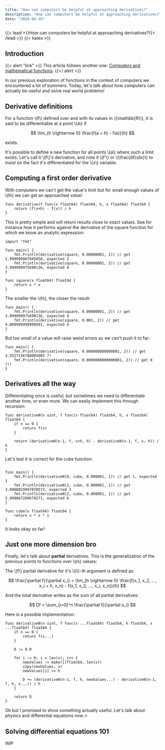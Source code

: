 ```yaml
---
title: "How can computers be helpful at approaching derivatives?"
description: "How can computers be helpful at approaching derivatives?"
date: "2024-04-18"
---
```


{{< lead >}}How can computers be helpful at approaching derivatives?{{< /lead >}}
{{< katex >}}

## Introduction

{{< alert "link" >}}
This article follows another one: [Computers and mathematical functions](https://juliendoutre.github.io/posts/computers-and-functions/).
{{</ alert >}}

In our previous exploration of functions in the context of computers we encountered a lot of bummers. Today, let's talk about how computers can actually be useful and solve real world problems!

## Derivative definitions

For a function \\(f\\) defined over and with its values in \\(\mathbb{R}\\), it is said to be differentiable at a point \\(a\\) if

$$
\lim_{h \rightarrow 0} \frac{f(a + h) - f(a)}{h}
$$

exists.

It's possible to define a new function for all points \\(a\\) where such a limit exists. Let's call it \\(f\\)'s derivative, and note it \\(f'\\) or \\(\frac{df}{dx}\\) to insist on the fact it's differentiated for the \\(x\\) variable.

## Computing a first order derivative

With computers we can't get the value's limit but for small enough values of \\(h\\) we can get an approached value!


```golang
func derivative(f func(x float64) float64, h, x float64) float64 {
	return (f(x+h) - f(x)) / h
}
```

This is pretty simple and will return results close to exact values. See for instance how it performs against the derivative of the square function for which we know an analytic expression:
```golang
import "fmt"

func main() {
	fmt.Println(derivative(square, 0.00000001, 1)) // get 1.999999987845058, expected 2
	fmt.Println(derivative(square, 0.00000001, 2)) // get 3.999999975690116, expected 4
}

func square(x float64) float64 {
	return x * x
}
```

The smaller the \\(h\\), the closer the result:
```golang
func main() {
    fmt.Println(derivative(square, 0.00000001, 2)) // get 3.999999975690116, expected 4
	fmt.Println(derivative(square, 0.001, 2)) // get 4.009999999999891, expected 4
}
```

But too small of a value will raise weird errors so we can't push it to far:
```golang
func main() {
    fmt.Println(derivative(square, 0.000000000000001, 2)) // get 3.5527136788005005 ?!
    fmt.Println(derivative(square, 0.0000000000000001, 2)) // get 0 ?!!
}
```

## Derivatives all the way

Differentiating once is useful, but sometimes we need to differentiate another time, or even more. We can easily implement this through recursion:

```golang
func derivativeN(n uint, f func(x float64) float64, h, x float64) float64 {
	if n == 0 {
		return f(x)
	}

	return (derivativeN(n-1, f, x+h, h) - derivativeN(n-1, f, x, h)) / h
}
```

Let's test it is correct for the cube function:
```golang

func main() {
	fmt.Println(derivativeN(0, cube, 0.000001, 1)) // get 1, expected 1
	fmt.Println(derivativeN(1, cube, 0.000001, 1)) // get 3.0000029997978572, expected 3
	fmt.Println(derivativeN(2, cube, 0.000001, 1)) // get 5.999867269679271, expected 6
}

func cube(x float64) float64 {
	return x * x * x
}
```

It looks okay so far!

## Just one more dimension bro

Finally, let's talk about **partial** derivatives. This is the generalization of the previous points to functions over \\(n\\) values:

The \\(f\\) partial derivative for it's \\(i\\)-th argument is defined as:

$$
\frac{\partial f}{\partial x_i} = \lim_{h \rightarrow 0} \frac{f(x_1, x_2, ..., x_i + h, x_n) - f(x_1, x_2, ..., x_i, x_n)}{h}
$$

And the total derivative writes as the sum of all partial derivatives:

$$
Df = \sum_{i=0}^n \frac{\partial f}{\partial x_i}
$$

Here is a possible implementation:

```golang
func derivativeN(n uint, f func(x ...float64) float64, h float64, x ...float64) float64 {
	if n == 0 {
		return f(x...)
	}

	D := 0.0

	for i := 0; i < len(x); i++ {
		newValues := make([]float64, len(x))
		copy(newValues, x)
		newValues[i] += h

		D += (derivativeN(n-1, f, h, newValues...) - derivativeN(n-1, f, h, x...)) / h
	}

	return D
}
```

Ok but I promised to show something actually useful. Let's talk about physics and differential equations now :fire:

## Solving differential equations 101

WIP
